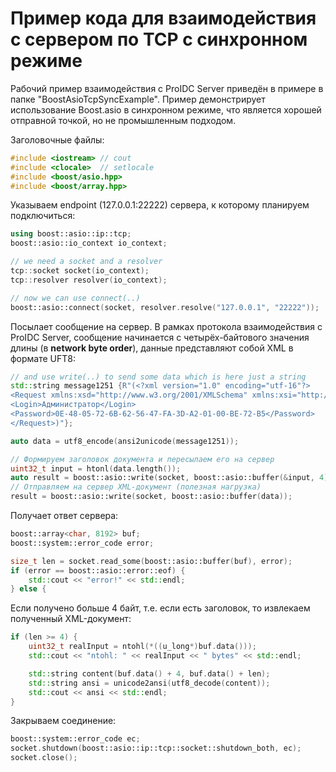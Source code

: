 # Пример кода для взаимодействия с сервером по TCP с синхронном режиме

Рабочий пример взаимодействия с ProIDC Server приведён в примере в папке "BoostAsioTcpSyncExample". Пример демонстрирует использование Boost.asio в синхронном режиме, что является хорошей отправной точкой, но не промышленным подходом.

Заголовочные файлы:

```cpp
#include <iostream> // cout
#include <clocale>  // setlocale
#include <boost/asio.hpp>
#include <boost/array.hpp>
```

Указываем endpoint (127.0.0.1:22222) сервера, к которому планируем подключиться:

```cpp
using boost::asio::ip::tcp;
boost::asio::io_context io_context;

// we need a socket and a resolver
tcp::socket socket(io_context);
tcp::resolver resolver(io_context);

// now we can use connect(..)
boost::asio::connect(socket, resolver.resolve("127.0.0.1", "22222"));
```

Посылает сообщение на сервер. В рамках протокола взаимодействия с ProIDC Server, сообщение начинается с четырёх-байтового значения длины (в **network byte order**), данные представляют собой XML в формате UFT8:

```cpp
// and use write(..) to send some data which is here just a string
std::string message1251 {R"(<?xml version="1.0" encoding="utf-16"?>
<Request xmlns:xsd="http://www.w3.org/2001/XMLSchema" xmlns:xsi="http://www.w3.org/2001/XMLSchema-instance" type="Login">
<Login>Администратор</Login>
<Password>0E-48-05-72-6B-62-56-47-FA-3D-A2-01-00-BE-72-B5</Password>
</Request>)"};

auto data = utf8_encode(ansi2unicode(message1251));

// Формируем заголовок документа и пересылаем его на сервер
uint32_t input = htonl(data.length());
auto result = boost::asio::write(socket, boost::asio::buffer(&input, 4));
// Отправляем на сервер XML-документ (полезная нагрузка)
result = boost::asio::write(socket, boost::asio::buffer(data));
```

Получает ответ сервера:

```cpp
boost::array<char, 8192> buf;
boost::system::error_code error;

size_t len = socket.read_some(boost::asio::buffer(buf), error);
if (error == boost::asio::error::eof) {
    std::cout << "error!" << std::endl;
} else {
```

Если получено больше 4 байт, т.е. если есть заголовок, то извлекаем полученный XML-документ:

```cpp
if (len >= 4) {
    uint32_t realInput = ntohl(*((u_long*)buf.data()));
    std::cout << "ntohl: " << realInput << " bytes" << std::endl;

    std::string content(buf.data() + 4, buf.data() + len);
    std::string ansi = unicode2ansi(utf8_decode(content));
    std::cout << ansi << std::endl;
}
```

Закрываем соединение:

```cpp
boost::system::error_code ec;
socket.shutdown(boost::asio::ip::tcp::socket::shutdown_both, ec);
socket.close();
```
